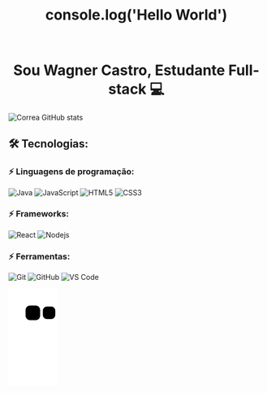 <h1 align="center">console.log('Hello World')</h1><br>
<h1 align="center">Sou Wagner Castro, Estudante Full-stack 💻</h1>


![Correa GitHub stats](https://github-readme-stats.vercel.app/api?username=Wagner-Castro&show_icons=true&theme=synthwave)

## 🛠️ Tecnologias:

### ⚡ Linguagens de programação:
![Java](https://img.shields.io/badge/Java-ED8B00?style=for-the-badge&logo=java&logoColor=white)
![JavaScript](https://img.shields.io/badge/JavaScript-323330?style=for-the-badge&logo=javascript&logoColor=F7DF1E)
![HTML5](https://img.shields.io/badge/HTML5-E34F26?style=for-the-badge&logo=html5&logoColor=white)
![CSS3](https://img.shields.io/badge/CSS3-1572B6?style=for-the-badge&logo=css3&logoColor=white)

  
### ⚡ Frameworks:
![React](https://img.shields.io/badge/React-20232A?style=for-the-badge&logo=react&logoColor=61DAFB)
![Nodejs](https://img.shields.io/badge/Node.js-339933?style=for-the-badge&logo=nodedotjs&logoColor=white)

   
 ### ⚡ Ferramentas:
 ![Git](https://img.shields.io/badge/Git-F05032?style=for-the-badge&logo=git&logoColor=white)
 ![GitHub](https://img.shields.io/badge/GitHub-100000?style=for-the-badge&logo=github&logoColor=white)
 ![VS Code](https://img.shields.io/badge/Visual_Studio_Code-0078D4?style=for-the-badge&logo=visual%20studio%20code&logoColor=white) 


 ![Snake animation](https://github.com/rafaballerini/rafaballerini/blob/output/github-contribution-grid-snake.svg)
